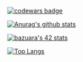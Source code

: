 [![codewars badge](https://www.codewars.com/users/bazuara/badges/large)](https://www.codewars.com/users/bazuara)

[![Anurag's github stats](https://github-readme-stats.vercel.app/api?username=bazuara&count_private=true&show_icons=true&theme=merko)](https://github.com/anuraghazra/github-readme-stats)

[![bazuara's 42 stats](https://badge42.vercel.app/api/v2/cl3bqc088007309kybd83h97w/stats?cursusId=21&coalitionId=64)](https://github.com/JaeSeoKim/badge42)

[![Top Langs](https://github-readme-stats.vercel.app/api/top-langs/?username=bazuara&layout=compact&theme=merko&langs_count=10&hide=php,javaScript,css,html)](https://github.com/anuraghazra/github-readme-stats)

<!--
**bazuara/bazuara** is a ✨ _special_ ✨ repository because its `README.md` (this file) appears on your GitHub profile.

Here are some ideas to get you started:

- 🔭 I’m currently working on ...
- 🌱 I’m currently learning ...
- 👯 I’m looking to collaborate on ...
- 🤔 I’m looking for help with ...
- 💬 Ask me about ...
- 📫 How to reach me: ...
- 😄 Pronouns: ...
- ⚡ Fun fact: ...
-->
